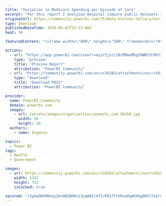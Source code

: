 ```yaml
---
title: "Variation in Medicare Spending per Episode of Care"
excerpt: "For this report I analyzed Hospital Compare public datasets to identify Medicare's costliest states and hospitals. The range between highest and"
originalUrl: https://community.powerbi.com/t5/Data-Stories-Gallery/Variation-in-Medicare-Spending-per-Episode-of-Care/m-p/660582
type: download
publishedDateTime: 2019-04-02T22:23:00Z
heat: 50

featuredContent: "<iframe width=\"800\" height=\"500\" frameborder=\"0\" src=\"https://app.powerbi.com/view?r=eyJrIjoiYzBiMDAwMDgtNWNlZC00Y2Y0LWEzOWUtMjZlODM3NmQ4NDAwIiwidCI6Ijc0NjM1YTNjLTZlMDgtNDgyYS1hYWQ0LTZkNTBmMmI2NDMyYiJ9\"></iframe>"

actions:
  - url: "https://app.powerbi.com/view?r=eyJrIjoiYzBiMDAwMDgtNWNlZC00Y2Y0LWEzOWUtMjZlODM3NmQ4NDAwIiwidCI6Ijc0NjM1YTNjLTZlMDgtNDgyYS1hYWQ0LTZkNTBmMmI2NDMyYiJ9"
    type: "preview"
    title: "Preview Report"
    attribution: "PowerBI Community"
  - url: "https://community.powerbi.com/oxcrx34285/attachments/oxcrx34285/DataStoriesGallery/2584/2/Medicare%20Spending%20per%20Episode.pbix"
    type: "download"
    title: "Download PBIX"
    attribution: "PowerBI Community"

provider:
  name: PowerBI Community
  domain: powerbi.com
  images:
    - url: /assets/images/organizations/powerbi.com-50x50.jpg
      width: 50
      height: 50
  authors:
    - name: Evgenia

topics:
  - Power BI
tags:
  - Health
  - Government

images:
  - url: https://community.powerbi.com/oxcrx34285/attachments/oxcrx34285/DataStoriesGallery/2584/1/Capture.PNG
    width: 1332
    height: 752
    isCached: true

secured: "rIpAeQ0UM8eSyZmnANIB6Ru13yqUBIl4fZ/091fT+VRxw8qmKXHg00V7J1G/erJ13+XUbdRtX7uIQ2oqJ45or3kzIsyoD6tXYp/vNBvMu/dDdqSa1ytdlaDx/Lvm/WoVle4Y97rBsXVlnn9BxlgNYtt1+sJ8cdDZ/iI/TPakbHY0x87JqDpzngWfIxHxx08RAYHN8RAuazIKT49ltjbL/o2Pg07U+f3/zIW2VQkxk/nTkyjV34nPXHeQrjNegnxNekrnlT3pLRIqludf0f1TEnxEtv2Ij/ALFJWZCPuVszHfqEd9CoZ4Kva3hS5tCumF+HJe7wW0vtrzuEdi7nWKkoUH59W/Zh6s92cEek5H/Nn+aCrQJU5frmyKNR9vbbsdyZxT5qu+MPZqFHoOu7RL2w==;Kuxpi17YcCy1AWj7kekUTg=="
---
```


